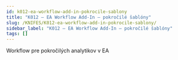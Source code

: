 ```yaml
---
id: k012-ea-workflow-add-in-pokrocile-sablony
title: "K012 – EA Workflow Add-In – pokročilé šablóny"
slug: /KNIFES/K012-ea-workflow-add-in-pokrocile-sablony/
sidebar_label: "K012 – EA Workflow Add-In – pokročilé šablóny"
tags: []
---
```


Workflow pre pokročilých analytikov v EA

